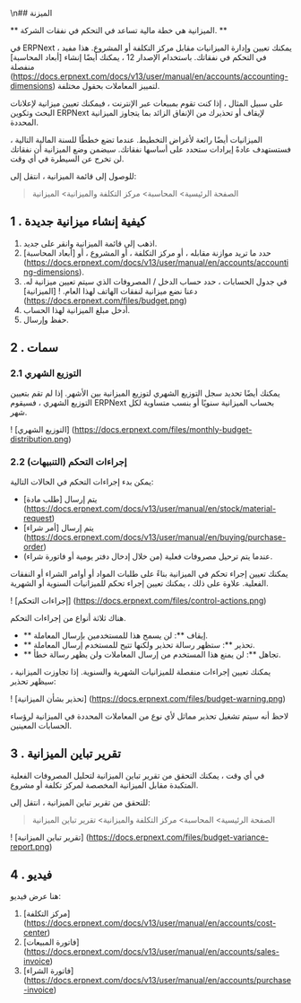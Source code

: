 \n## الميزنة

** الميزانية هي خطة مالية تساعد في التحكم في نفقات الشركة. **

في ERPNext ، يمكنك تعيين وإدارة الميزانيات مقابل مركز التكلفة أو المشروع. هذا مفيد في التحكم في نفقاتك. باستخدام الإصدار 12 ، يمكنك أيضًا إنشاء [أبعاد المحاسبة] منفصلة (https://docs.erpnext.com/docs/v13/user/manual/en/accounts/accounting-dimensions) لتمييز المعاملات بحقول مختلفة.

على سبيل المثال ، إذا كنت تقوم بمبيعات عبر الإنترنت ، فيمكنك تعيين ميزانية لإعلانات البحث وتكوين ERPNext لإيقاف أو تحذيرك من الإنفاق الزائد بما يتجاوز الميزانية المحددة.

الميزانيات أيضًا رائعة لأغراض التخطيط. عندما تضع خططًا للسنة المالية التالية ، فستستهدف عادةً إيرادات ستحدد على أساسها نفقاتك. سيضمن وضع الميزانية أن نفقاتك لن تخرج عن السيطرة في أي وقت.

للوصول إلى قائمة الميزانية ، انتقل إلى:

> الصفحة الرئيسية> المحاسبة> مركز التكلفة والميزانية> الميزانية

## 1 \. كيفية إنشاء ميزانية جديدة

1. اذهب إلى قائمة الميزانية وانقر على جديد.
2. حدد ما تريد موازنة مقابله ، أو مركز التكلفة ، أو المشروع ، أو [أبعاد المحاسبة] (https://docs.erpnext.com/docs/v13/user/manual/en/accounts/accounting-dimensions).
3. في جدول الحسابات ، حدد حساب الدخل / المصروفات الذي سيتم تعيين ميزانية له. دعنا نضع ميزانية لنفقات الهاتف لهذا العام. ! [الميزانية] (https://docs.erpnext.com/files/budget.png)
4. أدخل مبلغ الميزانية لهذا الحساب.
5. حفظ وإرسال.

## 2 \. سمات

### 2.1 التوزيع الشهري

يمكنك أيضًا تحديد سجل التوزيع الشهري لتوزيع الميزانية بين الأشهر. إذا لم تقم بتعيين التوزيع الشهري ، فسيقوم ERPNext بحساب الميزانية سنويًا أو بنسب متساوية لكل شهر.

! [التوزيع الشهري] (https://docs.erpnext.com/files/monthly-budget-distribution.png)

### 2.2 إجراءات التحكم (التنبيهات)

يمكن بدء إجراءات التحكم في الحالات التالية:

* يتم إرسال [طلب مادة] (https://docs.erpnext.com/docs/v13/user/manual/en/stock/material-request)
* يتم إرسال [أمر شراء] (https://docs.erpnext.com/docs/v13/user/manual/en/buying/purchase-order)
* عندما يتم ترحيل مصروفات فعلية (من خلال إدخال دفتر يومية أو فاتورة شراء).

يمكنك تعيين إجراء تحكم في الميزانية بناءً على طلبات المواد أو أوامر الشراء أو النفقات الفعلية. علاوة على ذلك ، يمكنك تعيين إجراء تحكم للميزانيات السنوية أو الشهرية.

! [إجراءات التحكم] (https://docs.erpnext.com/files/control-actions.png)

هناك ثلاثة أنواع من إجراءات التحكم.

* ** إيقاف **: لن يسمح هذا للمستخدمين بإرسال المعاملة.
* ** تحذير **: ستظهر رسالة تحذير ولكنها تتيح للمستخدم إرسال المعاملة.
* ** تجاهل **: لن يمنع هذا المستخدم من إرسال المعاملات ولن يظهر رسالة خطأ.

يمكنك تعيين إجراءات منفصلة للميزانيات الشهرية والسنوية. إذا تجاوزت الميزانية ، سيظهر تحذير:

! [تحذير بشأن الميزانية] (https://docs.erpnext.com/files/budget-warning.png)

لاحظ أنه سيتم تشغيل تحذير مماثل لأي نوع من المعاملات المحددة في الميزانية لرؤساء الحسابات المعينين.

## 3 \. تقرير تباين الميزانية

في أي وقت ، يمكنك التحقق من تقرير تباين الميزانية لتحليل المصروفات الفعلية المتكبدة مقابل الميزانية المخصصة لمركز تكلفة أو مشروع.

للتحقق من تقرير تباين الميزانية ، انتقل إلى:

> الصفحة الرئيسية> المحاسبة> مركز التكلفة والميزانية> تقرير تباين الميزانية

! [تقرير تباين الميزانية] (https://docs.erpnext.com/files/budget-variance-report.png)

## 4 \. فيديو

هنا عرض فيديو:

1. [مركز التكلفة] (https://docs.erpnext.com/docs/v13/user/manual/en/accounts/cost-center)
2. [فاتورة المبيعات] (https://docs.erpnext.com/docs/v13/user/manual/en/accounts/sales-invoice)
3. [فاتورة الشراء] (https://docs.erpnext.com/docs/v13/user/manual/en/accounts/purchase-invoice)